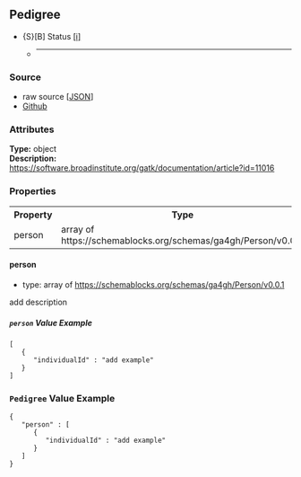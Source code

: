 
## Pedigree

* {S}[B] Status  [[i]](https://schemablocks.org/about/sb-status-levels.html)
    - ____

<!--more-->

### Source

* raw source [[JSON](./Pedigree.json)]
* [Github](https://github.com/ga4gh-schemablocks/sb-phenopackets/blob/master/working/Pedigree.yaml)

### Attributes
  
__Type:__ object  
__Description:__ https://software.broadinstitute.org/gatk/documentation/article?id=11016


### Properties

<table>
  <tr>
    <th>Property</th>
    <th>Type</th>
  </tr>
  <tr>
    <td>person</td>
    <td>array of https://schemablocks.org/schemas/ga4gh/Person/v0.0.1</td>
  </tr>

</table>


#### person

* type: array of https://schemablocks.org/schemas/ga4gh/Person/v0.0.1

add description

##### `person` Value Example  

```
[
   {
      "individualId" : "add example"
   }
]
```


### `Pedigree` Value Example  

```
{
   "person" : [
      {
         "individualId" : "add example"
      }
   ]
}
```

